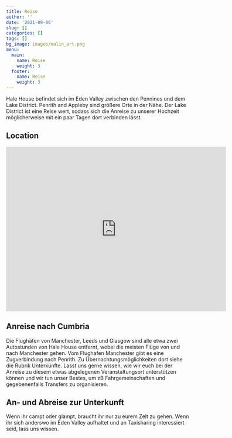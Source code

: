 ```yaml
---
title: Reise
author: ''
date: '2021-09-06'
slug: []
categories: []
tags: []
bg_image: images/malin_art.png
menu:
  main:
    name: Reise
    weight: 3
  footer:
    name: Reise
    weight: 3
---
```


Hale House befindet sich im Eden Valley zwischen den Pennines und dem Lake District. Penrith and Appleby sind größere Orte in der Nähe. Der Lake District ist eine Reise wert, sodass sich die Anreise zu unserer Hochzeit möglicherweise mit ein paar Tagen dort verbinden lässt. 

## Location

<iframe src="https://www.google.com/maps/embed?pb=!1m18!1m12!1m3!1d7225.767292853523!2d-2.5693774027990237!3d54.63782515772756!2m3!1f0!2f0!3f0!3m2!1i1024!2i768!4f13.1!3m3!1m2!1s0x487c563a09c02537%3A0xa544433b4ebf063e!2sKirkby%20Thore%2C%20Penrith%20CA10%201XS%2C%20UK!5e0!3m2!1sen!2sde!4v1630908560523!5m2!1sen!2sde" width="600" height="450" style="border:0;" allowfullscreen="" loading="lazy"></iframe>

##  Anreise nach Cumbria 

Die Flughäfen von Manchester, Leeds und Glasgow sind alle etwa zwei Autostunden von Hale House entfernt, wobei die meisten Flüge von und nach Manchester gehen. Vom Flughafen Manchester gibt es eine Zugverbindung nach Penrith. Zu Übernachtungsmöglichkeiten dort siehe die Rubrik Unterkünfte. 
Lasst uns gerne wissen, wie wir euch bei der Anreise zu diesem etwas abgelegenen Veranstaltungsort unterstützen können und wir tun unser Bestes, um zB Fahrgemeinschaften und gegebenenfalls Transfers zu organisieren. 


## An- und Abreise zur Unterkunft

Wenn ihr campt oder glampt, braucht ihr nur zu eurem Zelt zu gehen. Wenn ihr sich anderswo im Eden Valley aufhaltet und an Taxisharing interessiert seid, lass uns wissen.